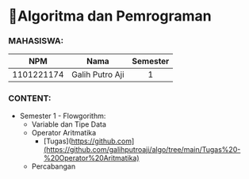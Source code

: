 # 📝Algoritma dan Pemrograman

### MAHASISWA:
| **NPM**    | **Nama**        | **Semester** |
|:----------:|:---------------:|:------------:|
| 1101221174 | Galih Putro Aji | 1            |
     
     
    
### CONTENT:
- Semester 1 - Flowgorithm:
  - Variable dan Tipe Data
  - Operator Aritmatika 
     - [Tugas](https://github.com](https://github.com/galihputroaji/algo/tree/main/Tugas%20-%20Operator%20Aritmatika)
  - Percabangan
